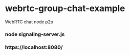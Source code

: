 # webrtc-group-chat-example
WebRTC chat node p2p

### node signaling-server.js

### https://localhost:8080/
